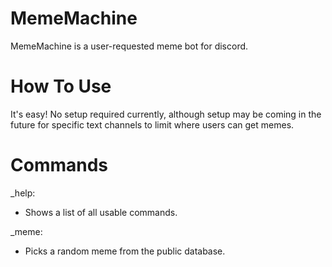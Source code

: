 # MemeMachine
MemeMachine is a user-requested meme bot for discord.

# How To Use
It's easy! No setup required currently, although setup may be coming in the future for specific text channels to limit where users can get memes.

# Commands
_help:
  - Shows a list of all usable commands.
  
_meme:
  - Picks a random meme from the public database.
